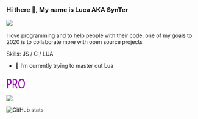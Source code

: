 ### Hi there 👋, My name is Luca AKA SynTer
![](https://camo.githubusercontent.com/d88bdce683bc31abcfc8fd8774880f5a305e4e59/687474703a2f2f692e696d6775722e636f6d2f6337476d414a662e706e67)

I love programming and to help people with their code. one of my goals to 2020 is to collaborate more with open source projects

Skills: JS / C / LUA

- 🔭 I’m currently trying to master out Lua


<a href='https://github.com/pricing'><img src='https://raw.githubusercontent.com/acervenky/animated-github-badges/master/assets/pro.gif' width='50' height='50'></a>
<br>
<a href="https://github.com/anuraghazra/github-readme-stats">
  <img align="center" src="https://github-readme-stats.vercel.app/api/top-langs/?username=synterrr&layout=compact&theme=buefy" />
</a>


![GitHub stats](https://github-readme-stats.vercel.app/api?username=synterrr&show_icons=true)  

